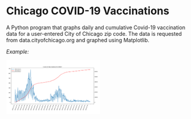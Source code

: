 # Chicago COVID-19 Vaccinations
 
A Python program that graphs daily and cumulative Covid-19 vaccination data for a user-entered City of Chicago zip code. The data is requested from data.cityofchicago.org and graphed using Matplotlib.
 
 *Example:*
 
<img src='example.PNG' title='Sample Graph' width='50%' />
